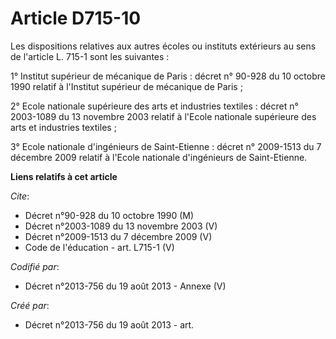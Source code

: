 # Article D715-10

Les dispositions relatives aux autres écoles ou instituts extérieurs au sens de l'article L. 715-1 sont les suivantes : 

1° Institut supérieur de mécanique de Paris : décret n° 90-928 du 10 octobre 1990 relatif à l'Institut supérieur de mécanique
de Paris ; 

2° Ecole nationale supérieure des arts et industries textiles : décret n° 2003-1089 du 13 novembre 2003 relatif à l'Ecole
nationale supérieure des arts et industries textiles ; 

3° Ecole nationale d'ingénieurs de Saint-Etienne : décret n° 2009-1513 du 7 décembre 2009 relatif à l'Ecole nationale
d'ingénieurs de Saint-Etienne.

**Liens relatifs à cet article**

_Cite_:

  - Décret n°90-928 du 10 octobre 1990 (M)
  - Décret n°2003-1089 du 13 novembre 2003 (V)
  - Décret n°2009-1513  du 7 décembre 2009 (V)
  - Code de l'éducation - art. L715-1 (V)

_Codifié par_:

  - Décret n°2013-756 du 19 août 2013 -  Annexe (V)

_Créé par_:

  - Décret n°2013-756 du 19 août 2013 - art.
